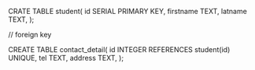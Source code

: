CRATE TABLE student(
    id SERIAL PRIMARY KEY,
    firstname TEXT,
    latname TEXT,
);

// foreign key

CREATE TABLE contact_detail(
    id INTEGER REFERENCES student(id) UNIQUE,
    tel TEXT,
    address TEXT,
);
